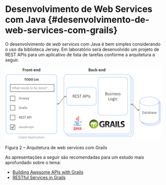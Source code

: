 # Desenvolvimento de Web Services com Java {#desenvolvimento-de-web-services-com-grails}

O desenvolvimento de _web services_ com Java é bem simples considerando o uso da biblioteca Jersey. Em laboratório será desenvolvido um projeto de REST APIs para um aplicativo de lista de tarefas conforme a arquitetura a seguir.

![C:\Users\ednardo\AppData\Roaming\Skype\edysegura\media\_messaging\media\_cache\^DE4892C42B39D4D0B88C1DA6842F156184F15A7BDCCB1E41D7^pimgpsh\_fullsize\_distr.jpg](assets/cusersednardoappdataroamingsk.png)

Figura 2 – Arquitetura de web services com Grails

As apresentações a seguir são recomendadas para um estudo mais aprofundado sobre o tema:

* [Building Awesome APIs with Grails](http://www.infoq.com/presentations/grails-api-2014)
* [RESTful Services in Grails](http://www.infoq.com/presentations/grails-2-3-rest)



